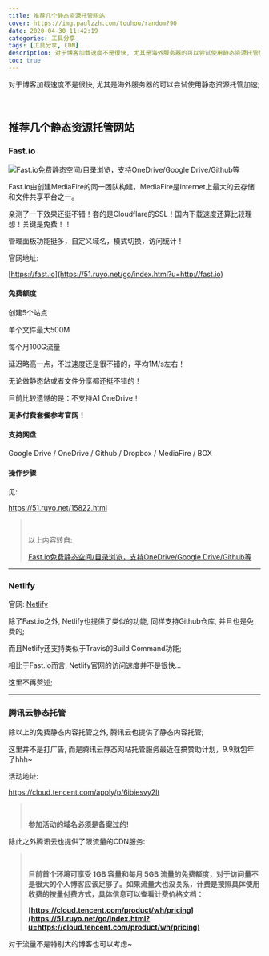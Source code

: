 ```yaml
---
title: 推荐几个静态资源托管网站
cover: https://img.paulzzh.com/touhou/random?90
date: 2020-04-30 11:42:19
categories: 工具分享
tags: [工具分享, CDN]
description: 对于博客加载速度不是很快, 尤其是海外服务器的可以尝试使用静态资源托管加速;
toc: true
---
```


对于博客加载速度不是很快, 尤其是海外服务器的可以尝试使用静态资源托管加速;

<br/>

<!--more-->

<!-- **目录:** -->

<!-- toc -->

<!-- <br/> -->

## 推荐几个静态资源托管网站

### Fast.io

![Fast.io免费静态空间/目录浏览，支持OneDrive/Google Drive/Github等](https://p.pstatp.com/origin/ffc90000e803dc710bfe)

Fast.io由创建MediaFire的同一团队构建，MediaFire是Internet上最大的云存储和文件共享平台之一。

亲测了一下效果还挺不错！套的是Cloudflare的SSL！国内下载速度还算比较理想！关键是免费！！

管理面板功能挺多，自定义域名，模式切换，访问统计！ 

官网地址:

[https://fast.io](https://51.ruyo.net/go/index.html?u=http://fast.io)

#### 免费额度

创建5个站点

单个文件最大500M

每个月100G流量

延迟略高一点，不过速度还是很不错的，平均1M/s左右！

无论做静态站或者文件分享都还挺不错的！

目前比较遗憾的是：不支持A1 OneDrive！

**更多付费套餐参考官网！**

#### 支持网盘

Google Drive / OneDrive / Github / Dropbox / MediaFire / BOX

#### 操作步骤

见:

https://51.ruyo.net/15822.html

><br/>
>
>以上内容转自:
>
>[Fast.io免费静态空间/目录浏览，支持OneDrive/Google Drive/Github等]()

****

### Netlify

官网: [Netlify](https://www.netlify.com/)

除了Fast.io之外, Netlify也提供了类似的功能, 同样支持Github仓库, 并且也是免费的;

而且Netlify还支持类似于Travis的Build Command功能;

相比于Fast.io而言, Netlify官网的访问速度并不是很快…

这里不再赘述;

****

### 腾讯云静态托管

除以上的免费静态内容托管之外, 腾讯云也提供了静态内容托管;

这里并不是打广告, 而是腾讯云静态网站托管服务最近在搞赞助计划，9.9就包年了hhh~

活动地址:

https://cloud.tencent.com/apply/p/6ibiesvy2lt

><br/>
>
>**参加活动的域名必须是备案过的!**

除此之外腾讯云也提供了限流量的CDN服务:

><br/>
>
>**目前首个环境可享受 1GB 容量和每月 5GB 流量的免费额度，对于访问量不是很大的个人博客应该足够了。如果流量大也没关系，计费是按照具体使用收费的按量付费方式，具体信息可以查看计费价格文档：**
>
>**[https://cloud.tencent.com/product/wh/pricing](https://51.ruyo.net/go/index.html?u=https://cloud.tencent.com/product/wh/pricing)**

对于流量不是特别大的博客也可以考虑~

<br/>
